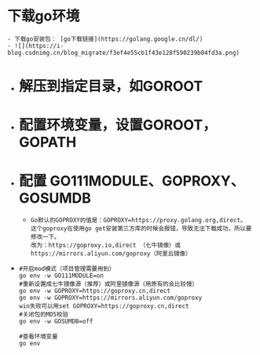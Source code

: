 # 下载go环境
	- 下载go安装包： [go下载链接](https://golang.google.cn/dl/)
	- ![](https://i-blog.csdnimg.cn/blog_migrate/f3ef4e55cb1f43e128f590239b04fd3a.png)
- # 解压到指定目录，如GOROOT
- # 配置环境变量，设置GOROOT，GOPATH
- # 配置 GO111MODULE、GOPROXY、GOSUMDB
	- ```
	  Go默认的GOPROXY的值是：GOPROXY=https://proxy.golang.org,direct。
	  这个goproxy在使用go get安装第三方库的时候会报错，导致无法下载成功，所以要修改一下。
	  改为：https://goproxy.io,direct （七牛镜像）或 https://mirrors.aliyun.com/goproxy（阿里云镜像）
	  ```
- ```
  #开启mod模式（项目管理需要用到）
  go env -w GO111MODULE=on
  #重新设置成七牛镜像源（推荐）或阿里镜像源（用原有的会比较慢）
  go env -w GOPROXY=https://goproxy.cn,direct
  go env -w GOPROXY=https://mirrors.aliyun.com/goproxy
  win失败可以用set GOPROXY=https://goproxy.cn,direct
  #关闭包的MD5校验
  go env -w GOSUMDB=off
  
  #查看环境变量
  go env
  
  ```